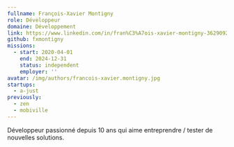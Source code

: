 ```yaml
---
fullname: François-Xavier Montigny
role: Développeur
domaine: Développement
link: https://www.linkedin.com/in/fran%C3%A7ois-xavier-montigny-36290920/
github: fxmontigny
missions:
  - start: 2020-04-01
    end: 2024-12-31
    status: independent
    employer: ''
avatar: /img/authors/francois-xavier.montigny.jpg
startups:
  - a-just
previously:
  - zen
  - mobiville
---
```


Développeur passionné depuis 10 ans qui aime entreprendre / tester de nouvelles solutions.
